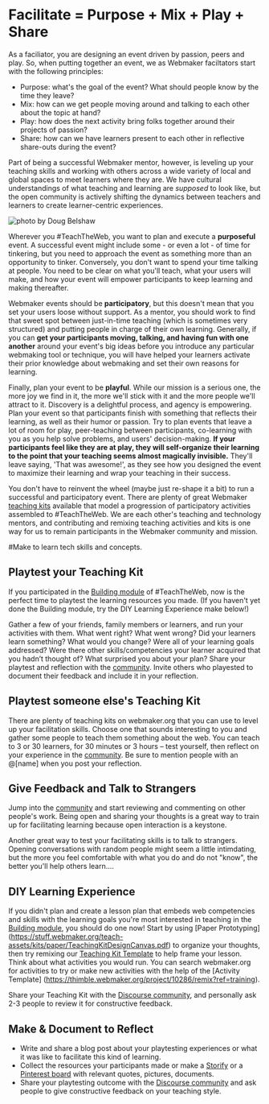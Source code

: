 <script src="{{site.baseurl}}/js/make-api.js"></script>
<script src="{{site.baseurl}}/js/makeGallery.js"></script>

# Facilitate = Purpose + Mix + Play + Share

As a faciliator, you are designing an event driven by passion, peers and play. So, when putting together an event, we as Webmaker faciltators start with the following principles:

* Purpose: what's the goal of the event? What should people know by the time they leave?
* Mix: how can we get people moving around and talking to each other about the topic at hand?
* Play: how does the next activity bring folks together around their projects of passion?
* Share: how can we have learners present to each other in reflective share-outs during the event?

Part of being a successful Webmaker mentor, however, is leveling up your teaching skills and working with others across a wide variety of local and global spaces to meet learners where they are. We have cultural understandings of what teaching and learning are <em>supposed</em> to look like, but the open community is actively shifting the dynamics between teachers and learners to create learner-centric experiences. 

<img src="https://farm4.staticflickr.com/3717/10136300975_4f6e3cfa7d_c.jpg" alt="photo by Doug Belshaw"/>

Wherever you #TeachTheWeb, you want to plan and execute a <strong>purposeful</strong> event. A successful event might include some - or even a lot - of time for tinkering, but you need to approach the event as something more than an opportunity to tinker. Conversely, you don't want to spend your time talking at people. You need to be clear on what you'll teach, what your users will make, and how your event will empower participants to keep learning and making thereafter.

Webmaker events should be <strong>participatory</strong>, but this doesn't mean that you set your users loose without support. As a mentor, you should work to find that sweet spot between just-in-time teaching (which is sometimes very structured) and putting people in charge of their own learning. Generally, if you can <strong>get your participants moving, talking, and having fun with one another</strong> around your event's big ideas before you introduce any particular webmaking tool or technique, you will have helped your learners activate their prior knowledge about webmaking and set their own reasons for learning.

Finally, plan your event to be <strong>playful</strong>. While our mission is a serious one, the more joy we find in it, the more we'll stick with it and the more people we'll attract to it. Discovery is a delightful process, and agency is empowering. Plan your event so that participants finish with something that reflects their learning, as well as their humor or passion. Try to plan events that leave a lot of room for play, peer-teaching between participants, co-learning with you as you help solve problems, and users' decision-making. <strong>If your participants feel like they are at play, they will self-organize their learning to the point that your teaching seems almost magically invisible.</strong> They'll leave saying, 'That was awesome!', as they see how you designed the event to maximize their learning and wrap your teaching in their success.

You don't have to reinvent the wheel (maybe just re-shape it a bit) to run a successful and participatory event. There are plenty of great Webmaker <a href="http://webmaker.org/teach?ref=training">teaching kits</a> available that model a progression of participatory activities assembled to #TeachTheWeb. We are each other's teaching and technology mentors, and contributing and remixing teaching activities and kits is one way for us to remain participants in the Webmaker community and mission.

#Make to learn tech skills and concepts.

## Playtest your Teaching Kit

If you participated in the [Building module](http://training.webmakerprototypes.org/en/building/concepts/) of #TeachTheWeb, now is the perfect time to playtest the learning resources you made. (If you haven't yet done the Building module, try the DIY Learning Experience make below!)

Gather a few of your friends, family members or learners, and run your activities with them. What went right? What went wrong? Did your learners learn something? What would you change? Were all of your learning goals addressed? Were there other skills/competencies your learner acquired that you hadn’t thought of? What surprised you about your plan? Share your playtest and reflection with the [community](https://discourse.webmakerprototypes.org/category/training/facilitating). Invite others who playested to document their feedback and include it in your reflection.

## Playtest someone else's Teaching Kit

There are plenty of teaching kits on webmaker.org that you can use to level up your facilitation skills. Choose one that sounds interesting to you and gather some people to teach them something about the web. You can teach to 3 or 30 learners, for 30 minutes or 3 hours – test yourself, then reflect on your experience in the [community](https://discourse.webmakerprototypes.org/category/training/facilitating). Be sure to mention people with an @[name] when you post your reflection.

## Give Feedback and Talk to Strangers
Jump into the [community](http://discourse.webmakerprototypes.org/category/training/building) and start reviewing and commenting on other people's work. Being open and sharing your thoughts is a great way to train up for facilitating learning because open interaction is a keystone. 

Another great way to test your facilitating skills is to talk to strangers. Opening conversations with random people might seem a little intimdating, but the more you feel comfortable with what you do and do not "know", the better you'll help others learn....

## DIY Learning Experience

If you didn't plan and create a lesson plan that embeds web competencies and skills with the learning goals you're most interested in teaching in the <a href="http://training.webmakerprototypes.org/en/building/concepts/">Building module</a>, you should do one now! Start by using [Paper Prototyping] (https://stuff.webmaker.org/teach-assets/kits/paper/TeachingKitDesignCanvas.pdf) to organize your thoughts, then try remixing our [Teaching Kit Template](https://thimble.webmaker.org/project/10274/remix?ref=training) to help frame your lesson. Think about what activities you would run. You can search webmaker.org for activities to try or make new activities with the help of the [Activity Template] (https://thimble.webmaker.org/project/10286/remix?ref=training).

Share your Teaching Kit with the [Discourse community](http://discourse.webmakerprototypes.org/category/training/building), and personally ask 2-3 people to review it for constructive feedback.

<div class="gallery">
<div class="make-gallery row"></div>
</div>
<script type="text/javascript">
			var gallery = new MakeGallery(
			{
				tagPrefix: "webmaker:facilitating-makeprompt",
				limit: 3
			},
			".make-gallery",
			{
	    		apiURL: "https://makeapi.webmaker.org",
                hidden: ["tags"]
			});
</script>


## Make & Document to Reflect
* Write and share a blog post about your playtesting experiences or what it was like to facilitate this kind of learning.
* Collect the resources your participants made or make a [Storify](https://storify.com/) or a [Pinterest board](http://www.pinterest.com/) with  relevant quotes, pictures, documents.
* Share your playtesting outcome with the [Discourse community](https://discourse.webmakerprototypes.org/category/training/facilitating) and ask people to give constructive feedback on your teaching style. 

